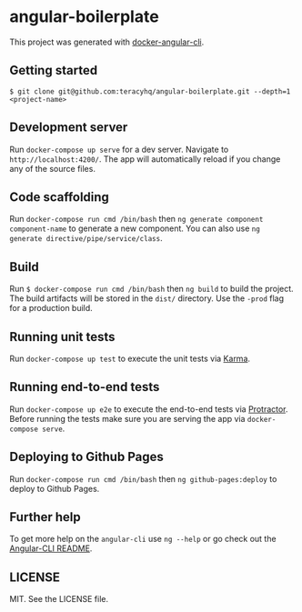 # angular-boilerplate

This project was generated with [docker-angular-cli](https://github.com/teracyhq/docker-angular-cli).

## Getting started

```
$ git clone git@github.com:teracyhq/angular-boilerplate.git --depth=1 <project-name>
```

## Development server

Run `docker-compose up serve` for a dev server. Navigate to `http://localhost:4200/`. The app will automatically reload if you change any of the source files.

## Code scaffolding

Run `docker-compose run cmd /bin/bash` then `ng generate component component-name` to generate a new component. You can also use `ng generate directive/pipe/service/class`.

## Build

Run `$ docker-compose run cmd /bin/bash` then `ng build` to build the project. The build artifacts will be stored in the `dist/` directory. Use the `-prod` flag for a production build.

## Running unit tests

Run `docker-compose up test` to execute the unit tests via [Karma](https://karma-runner.github.io).

## Running end-to-end tests

Run `docker-compose up e2e` to execute the end-to-end tests via [Protractor](http://www.protractortest.org/). 
Before running the tests make sure you are serving the app via `docker-compose serve`.

## Deploying to Github Pages

Run `docker-compose run cmd /bin/bash` then `ng github-pages:deploy` to deploy to Github Pages.

## Further help

To get more help on the `angular-cli` use `ng --help` or go check out the [Angular-CLI README](https://github.com/angular/angular-cli/blob/master/README.md).

## LICENSE

MIT. See the LICENSE file.

